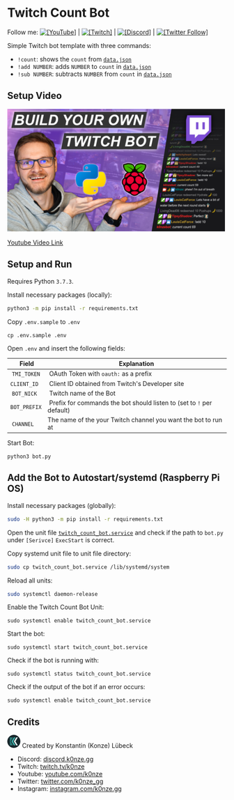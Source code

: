 # Twitch Count Bot 

Follow me: [![`[YouTube]`](https://img.shields.io/youtube/channel/subscribers/UClinoEvnpv_TzF4HNNaE5cQ?style=social)](https://youtube.com/k0nze) | [![`[Twitch]`](https://img.shields.io/twitch/status/k0nze?style=social)](https://twitch.com/k0nze) | [![`[Discord]`](https://img.shields.io/discord/713121297407672380.svg?label=&logo=discord&logoColor=ffffff&color=7389D8&labelColor=6A7EC2)](https://discord.k0nze.gg) | [![`[Twitter Follow]`](https://img.shields.io/twitter/follow/k0nze_gg?style=social)](https://twitter.com/k0nze_gg)

Simple Twitch bot template with three commands:

 * `!count`: shows the `count` from [`data.json`](./data.json)
 * `!add NUMBER`: adds `NUMBER` to `count` in  [`data.json`](./data.json)
 * `!sub NUMBER`: subtracts `NUMBER` from `count` in  [`data.json`](./data.json)

## Setup Video
<a href="https://youtu.be/CPVSoowZhVw">
    <img src="./images/youtube_thumbnail.png" width="500"/>
</a>

[Youtube Video Link](https://youtu.be/CPVSoowZhVw)

## Setup and Run

Requires Python `3.7.3`.

Install necessary packages (locally):

```bash
python3 -m pip install -r requirements.txt
```

Copy `.env.sample` to `.env`

```
cp .env.sample .env

```

Open `.env` and insert the following fields:

| Field        | Explanation                                                           |
|--------------|-----------------------------------------------------------------------|
| `TMI_TOKEN`  | OAuth Token with `oauth:` as a prefix                                 |
| `CLIENT_ID`  | Client ID obtained from Twitch's Developer site                       |
| `BOT_NICK`   | Twitch name of the Bot                                                | 
| `BOT_PREFIX` | Prefix for commands the bot should listen to (set to `!` per default) |
| `CHANNEL`    | The name of the your Twitch channel you want the bot to run at        |

Start Bot:

```
python3 bot.py
```

## Add the Bot to Autostart/systemd (Raspberry Pi OS)

Install necessary packages (globally):

```bash
sudo -H python3 -m pip install -r requirements.txt
```

Open the unit file [`twitch_count_bot.service`](./twitch_count_bot.service) and check if the path to `bot.py` under `[Serivce]` `ExecStart` is correct.

Copy systemd unit file to unit file directory:

```bash
sudo cp twitch_count_bot.service /lib/systemd/system
```

Reload all units:

```bash
sudo systemctl daemon-release
```

Enable the Twitch Count Bot Unit:

```
sudo systemctl enable twitch_count_bot.service
```

Start the bot:

```
sudo systemctl start twitch_count_bot.service
```

Check if the bot is running with:

```
sudo systemctl status twitch_count_bot.service
```

Check if the output of the bot if an error occurs:

```
sudo systemctl enable twitch_count_bot.service
```

## Credits
![K0nze Logo](./images/k_logo_30x30.png "Logo") Created by Konstantin (Konze) Lübeck

 * Discord: [discord.k0nze.gg](https://discord.k0nze.gg) 
 * Twitch: [twitch.tv/k0nze](https://twitch.tv/k0nze) 
 * Youtube: [youtube.com/k0nze](https://youtube.com/k0nze) 
 * Twitter: [twitter.com/k0nze_gg](https://twitter.com/k0nze_gg) 
 * Instagram: [instagram.com/k0nze.gg](https://instagram.com/k0nze.gg) 
